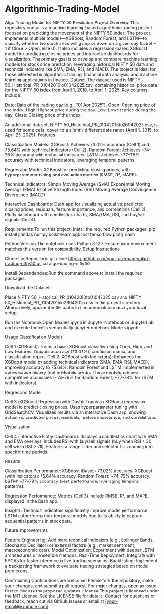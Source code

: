 # Algorithmic-Trading-Model
Algo Trading Model for NIFTY 50 Prediction
Project Overview
This repository contains a machine learning-based algorithmic trading project focused on predicting the movement of the NIFTY 50 index. The project implements multiple models—XGBoost, Random Forest, and LSTM—to classify whether the stock price will go up or down on a given day (Label = 1 if Close > Open, else 0). It also includes a regression-based XGBoost model for predicting closing prices and interactive dashboards for visualization.
The primary goal is to develop and compare machine learning models for stock price prediction, leveraging historical NIFTY 50 data and technical indicators like SMA, EMA, RSI, and MACD. The project is ideal for those interested in algorithmic trading, financial data analysis, and machine learning applications in finance.
Dataset
The dataset used is NIFTY 50_Historical_PR_01042010to01042025.csv, containing historical price data for the NIFTY 50 index from April 1, 2010, to April 1, 2025. Key columns include:

Date: Date of the trading day (e.g., "01 Apr 2025").
Open: Opening price of the index.
High: Highest price during the day.
Low: Lowest price during the day.
Close: Closing price of the index.

An additional dataset, NIFTY 50_Historical_PR_01042015to26042025.csv, is used for some cells, covering a slightly different date range (April 1, 2015, to April 26, 2025).
Features

Classification Models:
XGBoost: Achieves 73.02% accuracy (Cell 1) and 75.64% with technical indicators (Cell 2).
Random Forest: Achieves ~74–76% accuracy with technical indicators.
LSTM: Achieves ~77–78% accuracy with technical indicators, leveraging temporal patterns.


Regression Model:
XGBoost for predicting closing prices, with hyperparameter tuning and evaluation metrics (RMSE, R², MAPE).


Technical Indicators:
Simple Moving Average (SMA)
Exponential Moving Average (EMA)
Relative Strength Index (RSI)
Moving Average Convergence Divergence (MACD)


Interactive Dashboards:
Dash app for visualizing actual vs. predicted closing prices, residuals, feature importance, and correlations (Cell 3).
Plotly dashboard with candlestick charts, SMA/EMA, RSI, and buy/sell signals (Cell 4).



Requirements
To run this project, install the required Python packages:
pip install pandas numpy scikit-learn xgboost tensorflow plotly dash

Python Version
The notebook uses Python 3.12.7. Ensure your environment matches this version for compatibility.
Setup Instructions

Clone the Repository:
git clone https://github.com/your-username/algo-trading-nifty50.git
cd algo-trading-nifty50


Install Dependencies:Run the command above to install the required packages.

Download the Dataset:

Place NIFTY 50_Historical_PR_01042010to01042025.csv and NIFTY 50_Historical_PR_01042015to26042025.csv in the project directory.
Alternatively, update the file paths in the notebook to match your local setup.


Run the Notebook:Open Models.ipynb in Jupyter Notebook or JupyterLab and execute the cells sequentially:
jupyter notebook Models.ipynb



Usage
Classification Models

Cell 1 (XGBoost): Trains a basic XGBoost classifier using Open, High, and Low features. Outputs accuracy (73.02%), confusion matrix, and classification report.
Cell 2 (XGBoost with Indicators): Enhances the XGBoost model by adding technical indicators (SMA, EMA, RSI, MACD), improving accuracy to 75.64%.
Random Forest and LSTM: Implemented in conversation history (not in Models.ipynb). These models achieve competitive accuracies (~74–76% for Random Forest, ~77–78% for LSTM with indicators).

Regression Model

Cell 3 (XGBoost Regression with Dash):
Trains an XGBoost regression model to predict closing prices.
Uses hyperparameter tuning with GridSearchCV.
Visualizes results via an interactive Dash app, showing actual vs. predicted prices, residuals, feature importance, and correlations.



Visualization

Cell 4 (Interactive Plotly Dashboard):
Displays a candlestick chart with SMA and EMA overlays.
Includes RSI with buy/sell signals (buy when RSI < 30, sell when RSI > 70).
Features a range slider and selector for zooming into specific time periods.



Results

Classification Performance:
XGBoost (Basic): 73.02% accuracy.
XGBoost (with Indicators): 75.64% accuracy.
Random Forest: ~74–76% accuracy.
LSTM: ~77–78% accuracy (best performance, leveraging temporal patterns).


Regression Performance:
Metrics (Cell 3) include RMSE, R², and MAPE, displayed in the Dash app.


Insights:
Technical indicators significantly improve model performance.
LSTM outperforms non-temporal models due to its ability to capture sequential patterns in stock data.



Future Improvements

Feature Engineering: Add more technical indicators (e.g., Bollinger Bands, Stochastic Oscillator) or external factors (e.g., market sentiment, macroeconomic data).
Model Optimization: Experiment with deeper LSTM architectures or ensemble methods.
Real-Time Deployment: Integrate with FPGAs for faster inference in live trading scenarios.
Backtesting: Implement a backtesting framework to evaluate trading strategies based on model predictions.

Contributing
Contributions are welcome! Please fork the repository, make your changes, and submit a pull request. For major changes, open an issue first to discuss the proposed updates.
License
This project is licensed under the MIT License. See the LICENSE file for details.
Contact
For questions or feedback, reach out via GitHub Issues or email at [your-email@example.com].
